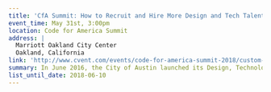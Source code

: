 ```yaml
---
title: 'CfA Summit: How to Recruit and Hire More Design and Tech Talent'
event_time: May 31st, 3:00pm
location: Code for America Summit
address: |
  Marriott Oakland City Center
  Oakland, California
link: 'http://www.cvent.com/events/code-for-america-summit-2018/custom-37-e12d85b157b94d69b80d8911cc641d36.aspx'
summary: In June 2016, the City of Austin launched its Design, Technology, and Innovation Fellows program to bring design and technology experts from the private sector to serve tours of duty as city employees. Join two of the founders of Austin’s program as they share practical next steps for improving your recruiting and hiring processes.
list_until_date: 2018-06-10
---
```

